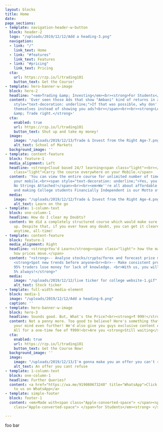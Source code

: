 ```yaml
---
layout: blocks
title: Home
date: 
page_sections:
- template: navigation-header-w-button
  block: header-2
  logo: "/uploads/2019/12/12/Add a heading-3.png"
  navigation:
  - link: "/"
    link_text: Home
  - link: "#features"
    link_text: Features
  - link: "#pricing"
    link_text: Pricing
  cta:
    url: https://rzp.io/l/trading101
    button_text: Get the Course!
- template: hero-banner-w-image
  block: hero-2
  headline: "<em>Trading &amp; Investing</em><br><strong>For Students</strong>"
  content: 'Ever seen those Ads that show "Ambani" kind of returns in a day?<br><br><span
    style="text-decoration: underline;">If that was possible, why don''t they trade
    themselves instead of showing you ads?<br></span><br><br><strong>Learn from scratch
    &amp; Trade right.</strong>'
  cta:
    enabled: true
    url: https://rzp.io/l/trading101
    button_text: Shut up and take my money!
  image:
    image: "/uploads/2019/12/13/Trade & Invest from the Right Age-7.png"
    alt_text: School of Markets
  background_image: ''
- template: content-feature
  block: feature-1
  media_alignment: Left
  headline: <strong>Cloud based 24/7 learning<span class="light"><br></span></strong><span
    class="light">Carry the course everywhere on your Mobile.</span>
  content: 'You can view the entire course for unlimited number of times, through
    your mobile.<br><span style="text-decoration: underline;">Yes, you read it right.
    No Strings Attached!</span><br><br><em>We''re all about affordable education,
    and making College students Financially Independent is our Motto of the year 2020!</em>'
  media:
    image: "/uploads/2019/12/12/Trade & Invest from the Right Age-4.png"
    alt_text: Learn on the go
- template: 1-column-text
  block: one-column-1
  headline: How do I clear my Doubts?
  content: We did a completely structured course which would make sure no doubts come
    up. Despite that, if you ever have any doubt, you can get it cleared over call/text/TeamViewer
    anytime, all-time!
- template: content-feature
  block: feature-1
  media_alignment: Right
  headline: <strong>You'd Learn</strong><span class="light"> how the market works,
    how prices move.</span>
  content: "<strong>-- Analyse stocks/crypto/forex and forecast price movements.</strong><br><br>--
    <strong>Spot new trends before anyone<br><br>-- Make consistent profits.<br><br>Over
    95% traders lose money for lack of knowledge. <br>With us, you will be in the
    5% always!</strong>"
  media:
    image: "/uploads/2019/12/12/live ticker for college website-1.gif"
    alt_text: Stock ticker
- template: full-width-media-element
  block: media-1
  image: "/uploads/2019/12/12/Add a heading-6.png"
  caption: ''
- template: hero-banner-w-image
  block: hero-3
  headline: Sounds good. But, What's the Price?<br><strong>₹ 999!</strong>
  content: Not a penny more. Too good to believe? Here's something that would blow
    your mind even further! We'd also give you guys exclusive content every month!
    All for a one-time fee of ₹999!<br>Are you <strong>Still waiting</strong>?
  cta:
    enabled: true
    url: https://rzp.io/l/trading101
    button_text: Get the Course Now!
  background_image: ''
  image:
    image: "/uploads/2019/12/13/I'm gonna make you an offer you can't refuse.-2.png"
    alt_text: An offer you cant refuse
- template: 1-column-text
  block: one-column-1
  headline: Further Queries?
  content: <a href="https://wa.me/919080673240" title="WhatsApp">Click here to reach
    to us on WhatsApp</a>
- template: simple-footer
  block: footer-1
  content: <em>Made with<span class="Apple-converted-space"> </span><span class="love">Love</span><span
    class="Apple-converted-space"> </span>for Students</em><strong> </strong>❤︎

---
```

foo bar